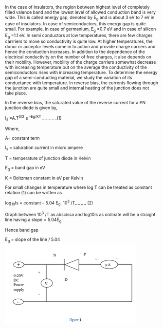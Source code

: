 In the case of insulators, the region between highest level of completely filled valence band and the lowest level of allowed conduction band is very wide. This is called energy gap, denoted by E<sub>g</sub> and is about 3 eV to 7 eV in case of insulators. In case of semiconductors, this energy gap is quite small. For example, in case of germanium, E<sub>g</sub> =0.7 eV and in case of silicon E<sub>g</sub> =1.1 eV. In semi conductors at low temperatures, there are few charges carrriers to move so conductivity is quite low. At higher temperatures, the donor or acceptor levels come in to action and provide charge carriers and hence the conduction increases. In addition to the dependence of the electrical conductivity on the number of free charges, it also depends on their mobility. However, mobility of the charge carriers somewhat decrease with increasing temperature but on the average the conductivity of the semiconductors rises with increasing temperature. To determine the energy gap of a semi-conducting material, we study the variation of its conductance with temperature. In reverse bias, the currents flowing through the junction are quite small and internal heating of the junction does not take place.   

In the reverse bias, the saturated value of the reverse current for a PN junction diode is given by, 

I<sub>s</sub> =A.T<sup>3/2</sup> e <sup>-Eg/KT</sup> _ _ _ _ _(1)  

Where,  

A= constant term 

I<sub>s</sub> = saturation current in micro ampere  

T = temperature of junction diode in Kelvin  

E<sub>g</sub> = band gap in eV  

K = Boltzman constant in eV per Kelvin  

For small changes in temperature where log T can be treated as constant relation (1) can be written as  

log<sub>10</sub>Is = constant – 5.04 E<sub>g</sub>. 10<sup>3</sup> /T_ _ _ _ (2) 

Graph between 10<sup>3</sup> /T as abscissa and log10Is as ordinate will be a straight line having a slope = 5.04E<sub>g</sub>  

Hence band gap  

E<sub>g</sub> = slope of the line / 5.04  <br>
<img src="images/fig2.PNG">
